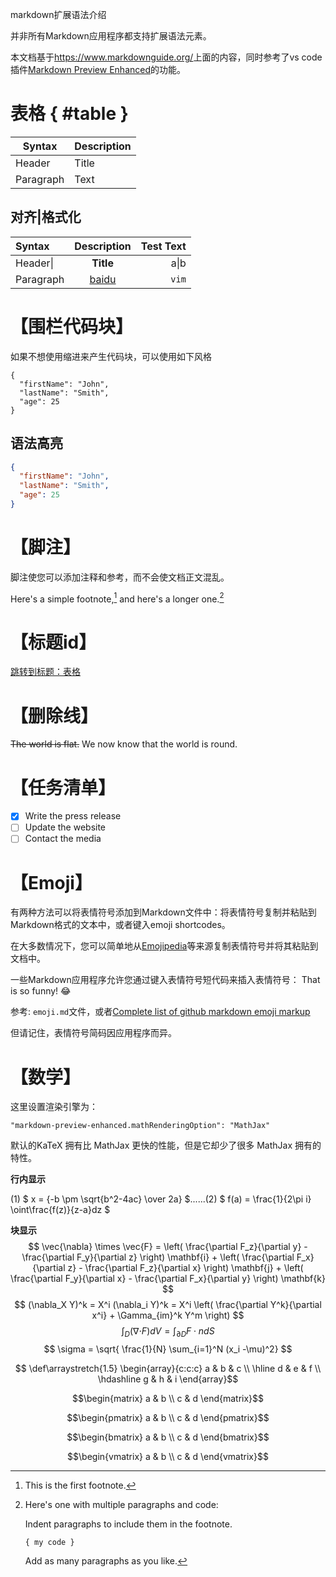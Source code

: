 markdown扩展语法介绍

并非所有Markdown应用程序都支持扩展语法元素。

本文档基于<https://www.markdownguide.org/>上面的内容，同时参考了vs code插件[Markdown Preview Enhanced](https://github.com/shd101wyy/vscode-markdown-preview-enhanced)的功能。

# 表格 { #table }

| Syntax      | Description |
| ----------- | ----------- |
| Header      | Title       |
| Paragraph   | Text        |

## 对齐|格式化

| Syntax      | Description | Test Text     |
| :---        |    :----:   |          ---: |
| Header\|    | **Title**   | a&#124;b      |
| Paragraph   | [baidu][1]  | `vim`         |

[1]: https:www.baidu.com

# 【围栏代码块】

如果不想使用缩进来产生代码块，可以使用如下风格

```
{
  "firstName": "John",
  "lastName": "Smith",
  "age": 25
}
```

## 语法高亮

```json
{
  "firstName": "John",
  "lastName": "Smith",
  "age": 25
}
```

# 【脚注】

脚注使您可以添加注释和参考，而不会使文档正文混乱。

Here's a simple footnote,[^1] and here's a longer one.[^bignote]

[^1]: This is the first footnote.

[^bignote]: Here's one with multiple paragraphs and code:

    Indent paragraphs to include them in the footnote.
    
    `{ my code }`
    
    Add as many paragraphs as you like.


# 【标题id】
[跳转到标题：表格](#table)

# 【删除线】
~~The world is flat.~~ We now know that the world is round.

# 【任务清单】
- [x] Write the press release
- [ ] Update the website
- [ ] Contact the media

# 【Emoji】
有两种方法可以将表情符号添加到Markdown文件中：将表情符号复制并粘贴到Markdown格式的文本中，或者键入emoji shortcodes。

在大多数情况下，您可以简单地从[Emojipedia](https://emojipedia.org/)等来源复制表情符号并将其粘贴到文档中。 

一些Markdown应用程序允许您通过键入表情符号短代码来插入表情符号：
That is so funny! :joy:

参考: `emoji.md`文件，或者[Complete list of github markdown emoji markup](https://gist.github.com/rxaviers/7360908)

但请记住，表情符号简码因应用程序而异。

# 【数学】

这里设置渲染引擎为：

    "markdown-preview-enhanced.mathRenderingOption": "MathJax"


默认的KaTeX 拥有比 MathJax 更快的性能，但是它却少了很多 MathJax 拥有的特性。


**行内显示**

(1) $ x = {-b \pm \sqrt{b^2-4ac} \over 2a} $......(2) $ f(a) = \frac{1}{2\pi i} \oint\frac{f(z)}{z-a}dz $

**块显示**
$$ \vec{\nabla} \times \vec{F} =
            \left( \frac{\partial F_z}{\partial y} - \frac{\partial F_y}{\partial z} \right) \mathbf{i}
          + \left( \frac{\partial F_x}{\partial z} - \frac{\partial F_z}{\partial x} \right) \mathbf{j}
          + \left( \frac{\partial F_y}{\partial x} - \frac{\partial F_x}{\partial y} \right) \mathbf{k} 
$$
$$
(\nabla_X Y)^k = X^i (\nabla_i Y)^k =
           X^i \left( \frac{\partial Y^k}{\partial x^i} + \Gamma_{im}^k Y^m \right)
$$
$$
 \int_D ({\nabla\cdot} F)dV=\int_{\partial D} F\cdot ndS 
$$
$$
\sigma = \sqrt{ \frac{1}{N} \sum_{i=1}^N (x_i -\mu)^2} 
$$

```math
  \def\arraystretch{1.5}
   \begin{array}{c:c:c}
   a & b & c \\ \hline
   d & e & f \\
   \hdashline
   g & h & i
\end{array}
```

$$\begin{matrix}  a & b \\ c & d  \end{matrix}$$  

$$\begin{pmatrix}  a & b \\ c & d \end{pmatrix}$$

$$\begin{bmatrix}  a & b \\ c & d \end{bmatrix}$$

$$\begin{vmatrix}  a & b \\ c & d \end{vmatrix}$$
